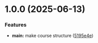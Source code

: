 # 1.0.0 (2025-06-13)


### Features

* **main:** make course structure ([5195e4e](github.com/vadmitrieva/os-intro/commits/5195e4e1f81271404119929d581b1e8818deb450))



